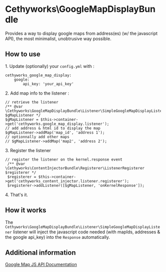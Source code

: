 Cethyworks\GoogleMapDisplayBundle
===
Provides a way to display google maps from address(es) (w/ the javascript API), the most minimalist, unobtrusive way possible.


## How to use
1\. Update (optionally) your `config.yml` with :

    cethyworks_google_map_display:
        google:
            api_key: 'your_api_key'

2\. Add map info to the listener :

    // retrieve the listener
    /** @var \Cethyworks\GoogleMapDisplayBundle\Listener\SimpleGoogleMapDisplayListener $gMapListener */
    $gMapListener = $this->container->get('cethyworks.google_map_display.listener');
    // add address & html id to display the map
    $gMapListener->addMap('map_id', 'address 1');
    // optionnally add other maps 
    // $gMapListener->addMap('map2', 'address 2');

3\. Register the listener 

    // register the listener on the kernel.response event
     /** @var \Cethyworks\ContentInjectorBundle\Registerer\ListenerRegisterer $registerer */
     $registerer = $this->container->get('cethyworks_content_injector.listener.registerer');
     $registerer->addListener([$gMapListener, 'onKernelResponse']);

4\. That's it.


## How it works
The `Cethyworks\GoogleMapDisplayBundle\Listener\SimpleGoogleMapDisplayListener` listener will inject 
the javascript code needed (with mapIds, addresses & the google api_key) into the `Response` automatically.


## Additional information
[Google Map JS API Documentation](https://developers.google.com/maps/documentation/javascript/examples/map-simple)
